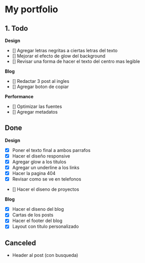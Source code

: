 # My portfolio

## 1. Todo

**Design**
  - [] Agregar letras negritas a ciertas letras del texto
  - [] Mejorar el efecto de glow del background
  - [] Revisar una forma de hacer el texto del centro mas legible


**Blog**
  - [] Redactar 3 post al ingles
  - [] Agregar boton de copiar

**Performance**
  - [] Optimizar las fuentes
  - [] Agregar metadatos
  

## Done

**Design**
  - [x] Poner el texto final a ambos parrafos
  - [X] Hacer el diseño responsive
  - [X] Agregar glow a los titulos
  - [X] Agregar un underline a los links
  - [X] Hacer la pagina 404
  - [X] Revisar como se ve en telefonos
  - [] Hacer el diseno de proyectos

  **Blog**
  - [X] Hacer el diseno del blog
  - [X] Cartas de los posts
  - [X] Hacer el footer del blog
  - [X] Layout con titulo personalizado

## Canceled
 - Header al post (con busqueda)